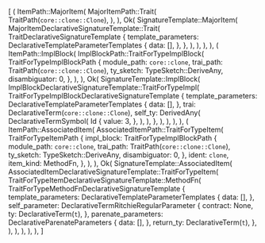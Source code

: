 [
    (
        ItemPath::MajorItem(
            MajorItemPath::Trait(
                TraitPath(`core::clone::Clone`),
            ),
        ),
        Ok(
            SignatureTemplate::MajorItem(
                MajorItemDeclarativeSignatureTemplate::Trait(
                    TraitDeclarativeSignatureTemplate {
                        template_parameters: DeclarativeTemplateParameterTemplates {
                            data: [],
                        },
                    },
                ),
            ),
        ),
    ),
    (
        ItemPath::ImplBlock(
            ImplBlockPath::TraitForTypeImplBlock(
                TraitForTypeImplBlockPath {
                    module_path: `core::clone`,
                    trai_path: TraitPath(`core::clone::Clone`),
                    ty_sketch: TypeSketch::DeriveAny,
                    disambiguator: 0,
                },
            ),
        ),
        Ok(
            SignatureTemplate::ImplBlock(
                ImplBlockDeclarativeSignatureTemplate::TraitForTypeImpl(
                    TraitForTypeImplBlockDeclarativeSignatureTemplate {
                        template_parameters: DeclarativeTemplateParameterTemplates {
                            data: [],
                        },
                        trai: DeclarativeTerm(`core::clone::Clone`),
                        self_ty: DerivedAny(
                            DeclarativeTermSymbol(
                                Id {
                                    value: 3,
                                },
                            ),
                        ),
                    },
                ),
            ),
        ),
    ),
    (
        ItemPath::AssociatedItem(
            AssociatedItemPath::TraitForTypeItem(
                TraitForTypeItemPath {
                    impl_block: TraitForTypeImplBlockPath {
                        module_path: `core::clone`,
                        trai_path: TraitPath(`core::clone::Clone`),
                        ty_sketch: TypeSketch::DeriveAny,
                        disambiguator: 0,
                    },
                    ident: `clone`,
                    item_kind: MethodFn,
                },
            ),
        ),
        Ok(
            SignatureTemplate::AssociatedItem(
                AssociatedItemDeclarativeSignatureTemplate::TraitForTypeItem(
                    TraitForTypeItemDeclarativeSignatureTemplate::MethodFn(
                        TraitForTypeMethodFnDeclarativeSignatureTemplate {
                            template_parameters: DeclarativeTemplateParameterTemplates {
                                data: [],
                            },
                            self_parameter: DeclarativeTermRitchieRegularParameter {
                                contract: None,
                                ty: DeclarativeTerm(`t`),
                            },
                            parenate_parameters: DeclarativeParenateParameters {
                                data: [],
                            },
                            return_ty: DeclarativeTerm(`t`),
                        },
                    ),
                ),
            ),
        ),
    ),
]